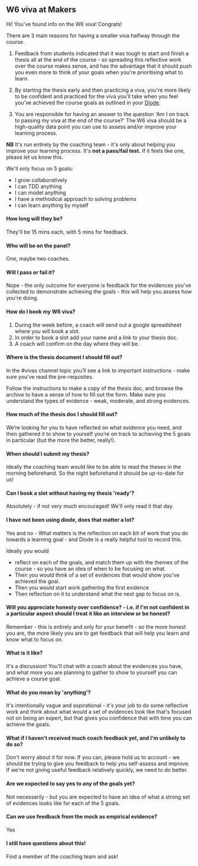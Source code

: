 ## W6 viva at Makers

Hi! You've found info on the W6 viva! Congrats!

There are 3 main reasons for having a smaller viva halfway through the course.

1. Feedback from students indicated that it was tough to start and finish a thesis all at the end of the course - so spreading this reflective work over the course makes sense, and has the advantage that it should push you even more to think of your goals when you're prioritising what to learn.

2. By starting the thesis early and then practicing a viva, you're more likely to be confident and practiced for the viva you'll take when you feel you've achieved the course goals as outlined in your [Diode](https://diode.makersacademy.com).

3. You are responsible for having an answer to the question 'Am I on track to passing my viva at the end of the course?' The W6 viva should be a high-quality data point you can use to assess and/or improve your learning process.

**NB** It's run entirely by the coaching team - it's only about helping you improve your learning process. It's **not a pass/fail test.** If it feels like one, please let us know this.

We'll only focus on 5 goals:

- I grow collaboratively
- I can TDD anything
- I can model anything
- I have a methodical approach to solving problems
- I can learn anything by myself

#### How long will they be?
They'll be 15 mins each, with 5 mins for feedback.

#### Who will be on the panel?
One, maybe two coaches.

#### Will I pass or fail it?
Nope - the only outcome for everyone is feedback for the evidences you've collected to demonstrate achieving the goals - this will help you assess how you're doing.

#### How do I book my W6 viva?
1. During the week before, a coach will send out a google spreadsheet where you will book a slot.
2. In order to book a slot add your name and a link to your thesis doc.
3. A coach will confirm on the day where they will be.

#### Where is the thesis document I should fill out?
In the #vivas channel topic you’ll see a link to important instructions - make sure you've read the pre-requisites.

Follow the instructions to make a copy of the thesis doc, and browse the archive to have a sense of how to fill out the form. Make sure you understand the types of evidence - weak, moderate, and strong evidences.

#### How much of the thesis doc I should fill out?
We’re looking for you to have reflected on what evidence you need, and then gathered it to show to yourself you’re on track to achieving the 5 goals in particular (but the more the better, really!).

#### When should I submit my thesis?
Ideally the coaching team would like to be able to read the theses in the morning beforehand. So the night beforehand it should be up-to-date for us!

#### Can I book a slot without having my thesis 'ready'?
Absolutely - if not very much encouraged! We'll only read it that day.

#### I have not been using diode, does that matter a lot?
Yes and no - What matters is the reflection on each bit of work that you do towards a learning goal - and Diode is a really helpful tool to record this.

Ideally you would
- reflect on each of the goals, and match them up with the themes of the course - so you have an idea of when to be focusing on what.
- Then you would think of a set of evidences that would show you've achieved the goal.
- Then you would start work gathering the first evidence
- Then reflection on it to understand what the next gap to focus on is.

#### Will you appreciate honesty over confidence? - i.e. if I'm not confident in a particular aspect should I treat it like an interview or be honest?
Remember - this is entirely and only for your benefit - so the more honest you are, the more likely you are to get feedback that will help you learn and know what to focus on.

#### What is it like?
It's a discussion! You'll chat with a coach about the evidences you have, and what more you are planning to gather to show to yourself you can achieve a course goal.

#### What do you mean by 'anything'?
It's intentionally vague and aspirational - it's your job to do some reflective work and think about what would a set of evidences look like that's focused not on being an expert, but that gives you confidence that with time you can achieve the goals.

#### What if I haven't received much coach feedback yet, and I'm unlikely to do so?
Don't worry about it for now. If you can, please hold us to account - we should be trying to give you feedback to help you self-assess and improve. If we're not giving useful feedback relatively quickly, we need to do better.


#### Are we expected to say yes to any of the goals yet?
Not necessarily - but you are expected to have an idea of what a strong set of evidences looks like for each of the 5 goals.

#### Can we use feedback from the mock as empirical evidence?
Yes

#### I still have questions about this!
Find a member of the coaching team and ask!
